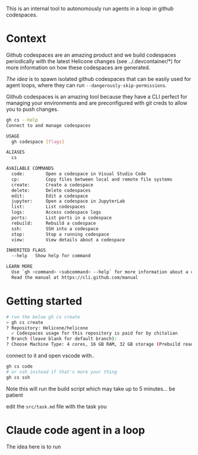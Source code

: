 This is an internal tool to autonomously run agents in a loop in github codespaces.

# Context

Github codespaces are an amazing product and we build codespaces periodically with the latest Helicone changes (see ../.devcontainer/\*) for more information on how these codespaces are generated.

_The idea_ is to spawn isolated github codespaces that can be easily used for agent loops, where they can run `--dangerously-skip-permissions`.

Github codespaces is an amazing tool because they have a CLI perfect for managing your environments and are preconfigured with git creds to allow you to push changes.

```bash
gh cs --help
Connect to and manage codespaces

USAGE
  gh codespace [flags]

ALIASES
  cs

AVAILABLE COMMANDS
  code:        Open a codespace in Visual Studio Code
  cp:          Copy files between local and remote file systems
  create:      Create a codespace
  delete:      Delete codespaces
  edit:        Edit a codespace
  jupyter:     Open a codespace in JupyterLab
  list:        List codespaces
  logs:        Access codespace logs
  ports:       List ports in a codespace
  rebuild:     Rebuild a codespace
  ssh:         SSH into a codespace
  stop:        Stop a running codespace
  view:        View details about a codespace

INHERITED FLAGS
  --help   Show help for command

LEARN MORE
  Use `gh <command> <subcommand> --help` for more information about a command.
  Read the manual at https://cli.github.com/manual
```

# Getting started

```bash
# run the below gh cs create
> gh cs create
? Repository: Helicone/helicone
  ✓ Codespaces usage for this repository is paid for by chitalian
? Branch (leave blank for default branch):
? Choose Machine Type: 4 cores, 16 GB RAM, 32 GB storage (Prebuild ready)
```

connect to it and open vscode with..

```bash
gh cs code
# or ssh instead if that's more your thing
gh cs ssh
```

Note this will run the build script which may take up to 5 minutes... be patient

edit the `src/task.md` file with the task you

# Claude code agent in a loop

The idea here is to run
